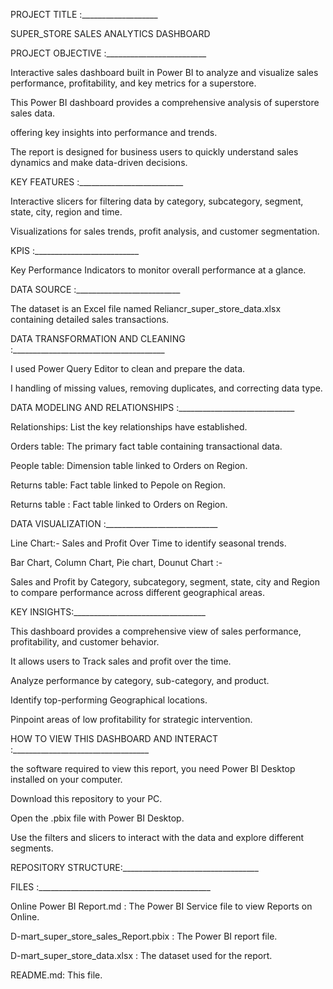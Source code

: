 PROJECT TITLE :___________________

SUPER_STORE SALES ANALYTICS DASHBOARD

PROJECT OBJECTIVE :_________________________

Interactive sales dashboard built in Power BI to analyze and visualize sales performance, profitability, and key metrics for a superstore.

This Power BI dashboard provides a comprehensive analysis of superstore sales data.

offering key insights into performance and trends.

The report is designed for business users to quickly understand sales dynamics and make data-driven decisions.

KEY FEATURES :__________________________

Interactive slicers for filtering data by category, subcategory, segment, state, city, region and time.

Visualizations for sales trends, profit analysis, and customer segmentation.

KPIS :__________________________

Key Performance Indicators to monitor overall performance at a glance.

DATA SOURCE :__________________________

The dataset is an Excel file named Reliancr_super_store_data.xlsx containing detailed sales transactions.

DATA TRANSFORMATION AND CLEANING :______________________________________

I used Power Query Editor to clean and prepare the data.

I handling of missing values, removing duplicates, and correcting data type.

DATA MODELING AND RELATIONSHIPS :_____________________________

Relationships: List the key relationships have established.

Orders table: The primary fact table containing transactional data.

People table: Dimension table linked to Orders on Region.

Returns table: Fact table linked to Pepole on Region.

Returns table : Fact table linked to Orders on Region.

DATA VISUALIZATION :____________________________

Line Chart:- Sales and Profit Over Time to identify seasonal trends.

Bar Chart, Column Chart, Pie chart, Dounut Chart :-

Sales and Profit by Category, subcategory, segment, state, city and Region to compare performance across different geographical areas.

KEY INSIGHTS:_________________________________

This dashboard provides a comprehensive view of sales performance, profitability, and customer behavior.

It allows users to ​Track sales and profit over the time.

Analyze performance by category, sub-category, and product.

Identify top-performing Geographical locations.

Pinpoint areas of low profitability for strategic intervention.

HOW TO VIEW THIS DASHBOARD AND INTERACT :__________________________________

the software required to view this report, you need Power BI Desktop installed on your computer.

Download this repository to your PC.

Open the .pbix file with Power BI Desktop.

Use the filters and slicers to interact with the data and explore different segments.

REPOSITORY STRUCTURE:__________________________________

FILES :___________________________________________

Online Power BI Report.md : The Power BI Service file to view Reports on Online.

D-mart_super_store_sales_Report.pbix : The Power BI report file.

D-mart_super_store_data.xlsx : The dataset used for the report.

README.md: This file.
